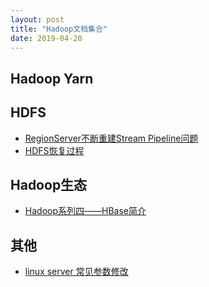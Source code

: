 ```yaml
---
layout: post
title: "Hadoop文档集合"
date: 2019-04-20
---
```




## Hadoop Yarn



## HDFS
* [RegionServer不断重建Stream Pipeline问题](http://housong.github.io/2016/streaming-pipeline/)
* [HDFS恢复过程](http://www.freeoa.net/osuport/cluster/hdfs-recovery-procedure_3116.html)


## Hadoop生态
* [Hadoop系列四——HBase简介](https://niyanchun.com/hbase-introduction-extend.html)


## 其他
* [linux server 常见参数修改](https://www.zybuluo.com/delight/note/13600)


